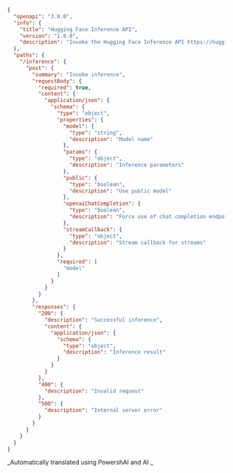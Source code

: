 ﻿```json
{
  "openapi": "3.0.0",
  "info": {
    "title": "Hugging Face Inference API",
    "version": "1.0.0",
    "description": "Invoke the Hugging Face Inference API https://huggingface.co/docs/hub/en/api"
  },
  "paths": {
    "/inference": {
      "post": {
        "summary": "Invoke inference",
        "requestBody": {
          "required": true,
          "content": {
            "application/json": {
              "schema": {
                "type": "object",
                "properties": {
                  "model": {
                    "type": "string",
                    "description": "Model name"
                  },
                  "params": {
                    "type": "object",
                    "description": "Inference parameters"
                  },
                  "public": {
                    "type": "boolean",
                    "description": "Use public model"
                  },
                  "openaiChatCompletion": {
                    "type": "boolean",
                    "description": "Force use of chat completion endpoint. Params should be treated as the same params from the OpenAI API (See the Get-OpenaiChat cmdlet). More info: https://huggingface.co/blog/tgi-messages-api. Only works with models that have a chat template!"
                  },
                  "streamCallback": {
                    "type": "object",
                    "description": "Stream callback for streams"
                  }
                },
                "required": [
                  "model"
                ]
              }
            }
          }
        },
        "responses": {
          "200": {
            "description": "Successful inference",
            "content": {
              "application/json": {
                "schema": {
                  "type": "object",
                  "description": "Inference result"
                }
              }
            }
          },
          "400": {
            "description": "Invalid request"
          },
          "500": {
            "description": "Internal server error"
          }
        }
      }
    }
  }
}
```


<!--PowershaiAiDocBlockStart-->
_Automatically translated using PowershAI and AI
_
<!--PowershaiAiDocBlockEnd-->
